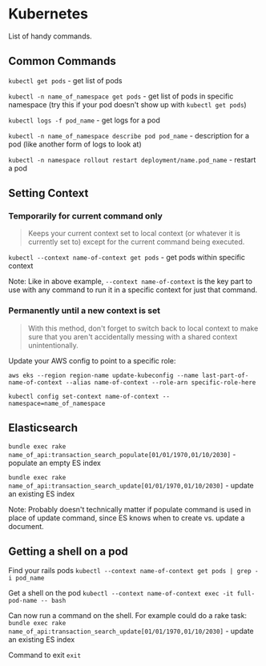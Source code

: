 # Kubernetes

List of handy commands.

## Common Commands

`kubectl get pods` - get list of pods

`kubectl -n name_of_namespace get pods` - get list of pods in specific namespace (try this if your pod doesn't show up with `kubectl get pods`)

`kubectl logs -f pod_name` - get logs for a pod

`kubectl -n name_of_namespace describe pod pod_name` - description for a pod (like another form of logs to look at)

`kubectl -n namespace rollout restart deployment/name.pod_name` - restart a pod

## Setting Context

### Temporarily for current command only

> Keeps your current context set to local context (or whatever it is currently set to) except for the current command being executed.

`kubectl --context name-of-context get pods` - get pods within specific context

Note: Like in above example, `--context name-of-context` is the key part to use with any command to run it in a specific context for just that command.

### Permanently until a new context is set

> With this method, don't forget to switch back to local context to make sure that you aren't accidentally messing with a shared context unintentionally.

Update your AWS config to point to a specific role:

`aws eks --region region-name update-kubeconfig --name last-part-of-name-of-context --alias name-of-context --role-arn specific-role-here`

`kubectl config set-context name-of-context --namespace=name_of_namespace`

## Elasticsearch

`bundle exec rake name_of_api:transaction_search_populate[01/01/1970,01/10/2030]` - populate an empty ES index

`bundle exec rake name_of_api:transaction_search_update[01/01/1970,01/10/2030]` - update an existing ES index

Note: Probably doesn't technically matter if populate command is used in place of update command, since ES knows when to create vs. update a document.

## Getting a shell on a pod

Find your rails pods
`kubectl --context name-of-context get pods | grep -i pod_name`

Get a shell on the pod
`kubectl --context name-of-context exec -it full-pod-name -- bash`

Can now run a command on the shell. For example could do a rake task:
`bundle exec rake name_of_api:transaction_search_update[01/01/1970,01/10/2030]` - update an existing ES index

Command to exit
`exit`
